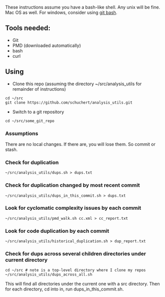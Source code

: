 These instructions assume you have a bash-like shell. Any unix will be fine. Mac OS as well. For windows, consider using [git bash](https://gitforwindows.org/).

## Tools needed:
* Git
* PMD (downloaded automatically)
* bash 
* curl

## Using
* Clone this repo (assuming the directory ~/src/analysis_utils for remainder of instructions)
```
cd ~/src
git clone https://github.com/schuchert/analysis_utils.git
```
* Switch to a git repository
```
cd ~/src/some_git_repo
```

### Assumptions
There are no local changes. If there are, you will lose them. So commit or stash.

### Check for duplication 
```
~/src/analysis_utils/dups.sh > dups.txt
```

### Check for duplication changed by most recent commit
```
~/src/analysis_utils/dups_in_this_commit.sh > dups.txt
```

### Look for cyclomatic complexity issues by each commit
```
~/src/analysis_utils/pmd_walk.sh cc.xml > cc_report.txt
```

### Look for code duplication by each commit
```
~/src/analysis_utils/historical_duplication.sh > dup_report.txt
```

### Check for dups across several children directories under current directory
```
cd ~/src # note is a top-level directory where I clone my repos
~/src/analysis_utils/dups_across_all.sh
```

This will find all directories under the current one with a src directory.
Then for each directory, cd into in, run dups_in_this_commit.sh.


